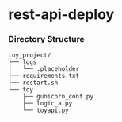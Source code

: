 # rest-api-deploy

### Directory Structure

```
toy_project/
├── logs
│   └── .placeholder
├── requirements.txt
├── restart.sh
└── toy
    ├── gunicorn_conf.py
    ├── logic_a.py
    └── toyapi.py
```